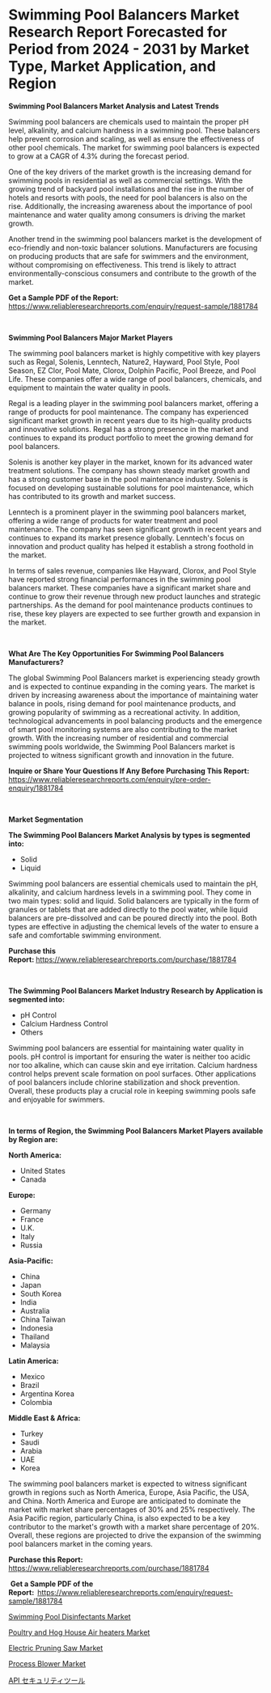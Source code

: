 <p><h1>Swimming Pool Balancers Market Research Report Forecasted for Period from 2024 -  2031 by Market Type, Market Application, and Region</h1></p><p><strong>Swimming Pool Balancers Market Analysis and Latest Trends</strong></p>
<p><p>Swimming pool balancers are chemicals used to maintain the proper pH level, alkalinity, and calcium hardness in a swimming pool. These balancers help prevent corrosion and scaling, as well as ensure the effectiveness of other pool chemicals. The market for swimming pool balancers is expected to grow at a CAGR of 4.3% during the forecast period.</p><p>One of the key drivers of the market growth is the increasing demand for swimming pools in residential as well as commercial settings. With the growing trend of backyard pool installations and the rise in the number of hotels and resorts with pools, the need for pool balancers is also on the rise. Additionally, the increasing awareness about the importance of pool maintenance and water quality among consumers is driving the market growth.</p><p>Another trend in the swimming pool balancers market is the development of eco-friendly and non-toxic balancer solutions. Manufacturers are focusing on producing products that are safe for swimmers and the environment, without compromising on effectiveness. This trend is likely to attract environmentally-conscious consumers and contribute to the growth of the market.</p></p>
<p><strong>Get a Sample PDF of the Report:&nbsp;</strong> <a href="https://www.reliableresearchreports.com/enquiry/request-sample/1881784">https://www.reliableresearchreports.com/enquiry/request-sample/1881784</a></p>
<p>&nbsp;</p>
<p><strong>Swimming Pool Balancers Major Market Players</strong></p>
<p><p>The swimming pool balancers market is highly competitive with key players such as Regal, Solenis, Lenntech, Nature2, Hayward, Pool Style, Pool Season, EZ Clor, Pool Mate, Clorox, Dolphin Pacific, Pool Breeze, and Pool Life. These companies offer a wide range of pool balancers, chemicals, and equipment to maintain the water quality in pools.</p><p>Regal is a leading player in the swimming pool balancers market, offering a range of products for pool maintenance. The company has experienced significant market growth in recent years due to its high-quality products and innovative solutions. Regal has a strong presence in the market and continues to expand its product portfolio to meet the growing demand for pool balancers.</p><p>Solenis is another key player in the market, known for its advanced water treatment solutions. The company has shown steady market growth and has a strong customer base in the pool maintenance industry. Solenis is focused on developing sustainable solutions for pool maintenance, which has contributed to its growth and market success.</p><p>Lenntech is a prominent player in the swimming pool balancers market, offering a wide range of products for water treatment and pool maintenance. The company has seen significant growth in recent years and continues to expand its market presence globally. Lenntech's focus on innovation and product quality has helped it establish a strong foothold in the market.</p><p>In terms of sales revenue, companies like Hayward, Clorox, and Pool Style have reported strong financial performances in the swimming pool balancers market. These companies have a significant market share and continue to grow their revenue through new product launches and strategic partnerships. As the demand for pool maintenance products continues to rise, these key players are expected to see further growth and expansion in the market.</p></p>
<p>&nbsp;</p>
<p><strong>What Are The Key Opportunities For Swimming Pool Balancers Manufacturers?</strong></p>
<p><p>The global Swimming Pool Balancers market is experiencing steady growth and is expected to continue expanding in the coming years. The market is driven by increasing awareness about the importance of maintaining water balance in pools, rising demand for pool maintenance products, and growing popularity of swimming as a recreational activity. In addition, technological advancements in pool balancing products and the emergence of smart pool monitoring systems are also contributing to the market growth. With the increasing number of residential and commercial swimming pools worldwide, the Swimming Pool Balancers market is projected to witness significant growth and innovation in the future.</p></p>
<p><strong>Inquire or Share Your Questions If Any Before Purchasing This Report:</strong> <a href="https://www.reliableresearchreports.com/enquiry/pre-order-enquiry/1881784">https://www.reliableresearchreports.com/enquiry/pre-order-enquiry/1881784</a></p>
<p>&nbsp;</p>
<p><strong>Market Segmentation</strong></p>
<p><strong>The Swimming Pool Balancers Market Analysis by types is segmented into:</strong></p>
<p><ul><li>Solid</li><li>Liquid</li></ul></p>
<p><p>Swimming pool balancers are essential chemicals used to maintain the pH, alkalinity, and calcium hardness levels in a swimming pool. They come in two main types: solid and liquid. Solid balancers are typically in the form of granules or tablets that are added directly to the pool water, while liquid balancers are pre-dissolved and can be poured directly into the pool. Both types are effective in adjusting the chemical levels of the water to ensure a safe and comfortable swimming environment.</p></p>
<p><strong>Purchase this Report:&nbsp;</strong><a href="https://www.reliableresearchreports.com/purchase/1881784">https://www.reliableresearchreports.com/purchase/1881784</a></p>
<p>&nbsp;</p>
<p><strong>The Swimming Pool Balancers Market Industry Research by Application is segmented into:</strong></p>
<p><ul><li>pH Control</li><li>Calcium Hardness Control</li><li>Others</li></ul></p>
<p><p>Swimming pool balancers are essential for maintaining water quality in pools. pH control is important for ensuring the water is neither too acidic nor too alkaline, which can cause skin and eye irritation. Calcium hardness control helps prevent scale formation on pool surfaces. Other applications of pool balancers include chlorine stabilization and shock prevention. Overall, these products play a crucial role in keeping swimming pools safe and enjoyable for swimmers.</p></p>
<p>&nbsp;</p>
<p><strong>In terms of Region, the Swimming Pool Balancers Market Players available by Region are:</strong></p>
<p>
    <p> <strong> North America: </strong>
        <ul>
            <li>United States</li>
            <li>Canada</li>
        </ul>
        </p> 
    <p> <strong> Europe: </strong>
        <ul>
            <li>Germany</li>
            <li>France</li>
            <li>U.K.</li>
            <li>Italy</li>
            <li>Russia</li>
        </ul>
        </p> 
    <p> <strong> Asia-Pacific: </strong>
        <ul>
            <li>China</li>
            <li>Japan</li>
            <li>South Korea</li>
            <li>India</li>
            <li>Australia</li>
            <li>China Taiwan</li>
            <li>Indonesia</li>
            <li>Thailand</li>
            <li>Malaysia</li>
        </ul>
        </p> 
    <p> <strong> Latin America: </strong>
        <ul>
            <li>Mexico</li>
            <li>Brazil</li>
            <li>Argentina Korea</li>
            <li>Colombia</li>
        </ul>
        </p> 
    <p> <strong> Middle East & Africa: </strong>
        <ul>
            <li>Turkey</li>
            <li>Saudi</li>
            <li>Arabia</li>
            <li>UAE</li>
            <li>Korea</li>
        </ul>
    </p>
    </p>
<p><p>The swimming pool balancers market is expected to witness significant growth in regions such as North America, Europe, Asia Pacific, the USA, and China. North America and Europe are anticipated to dominate the market with market share percentages of 30% and 25% respectively. The Asia Pacific region, particularly China, is also expected to be a key contributor to the market's growth with a market share percentage of 20%. Overall, these regions are projected to drive the expansion of the swimming pool balancers market in the coming years.</p></p>
<p><strong>Purchase this Report: </strong><a href="https://www.reliableresearchreports.com/purchase/1881784">https://www.reliableresearchreports.com/purchase/1881784</a></p>
<p>&nbsp;<strong>Get a Sample PDF of the Report:&nbsp;&nbsp;</strong><a href="https://www.reliableresearchreports.com/enquiry/request-sample/1881784">https://www.reliableresearchreports.com/enquiry/request-sample/1881784</a></p>
<p><strong></strong></p>
<p><p><a href="https://github.com/nicholepatriciadoylenwnrjr0/Market-Research-Report-List-1/blob/main/swimming-pool-disinfectants-market.md">Swimming Pool Disinfectants Market</a></p><p><a href="https://issuu.com/reportprime-2/docs/poultry-and-hog-house-air-heaters-market-size-2030">Poultry and Hog House Air heaters Market</a></p><p><a href="https://github.com/gamblestampleyjenny50m5sl6/Market-Research-Report-List-1/blob/main/electric-pruning-saw-market.md">Electric Pruning Saw Market</a></p><p><a href="https://issuu.com/reportprime-2/docs/process-blower-market-size-2030.pptx">Process Blower Market</a></p><p><a href="https://github.com/nemesis2824/Market-Research-Report-List-1/blob/main/43841076625.md">API セキュリティツール</a></p></p>